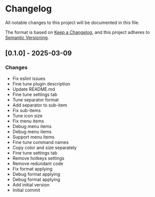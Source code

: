 # Changelog

All notable changes to this project will be documented in this file.

The format is based on [Keep a Changelog](https://keepachangelog.com/en/1.0.0/),
and this project adheres to [Semantic Versioning](https://semver.org/spec/v2.0.0.html).


## [0.1.0] - 2025-03-09

### Changes

- Fix eslint issues
- Fine tune plugin description
- Update README.md
- Fine tune settings tab
- Tune separator format
- Add separator to sub-item
- Fix sub-items
- Tune icon size
- Fix menu items
- Debug menu items
- Debug menu items
- Support menu items
- Fine tune command names
- Copy color and size separately
- Fine tune settings tab
- Remove hotkeys settings
- Remove redundant code
- Fix format applying
- Debug format applying
- Debug format applying
- Add initial version
- Initial commit

